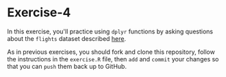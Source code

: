 # Exercise-4
In this exercise, you'll practice using `dplyr` functions by asking questions about the `flights` dataset described [here](https://cran.rstudio.com/web/packages/dplyr/vignettes/introduction.html).

As in previous exercises, you should fork and clone this repository, follow the instructions in the `exercise.R` file, then `add` and `commit` your changes so that you can `push` them back up to GitHub.
